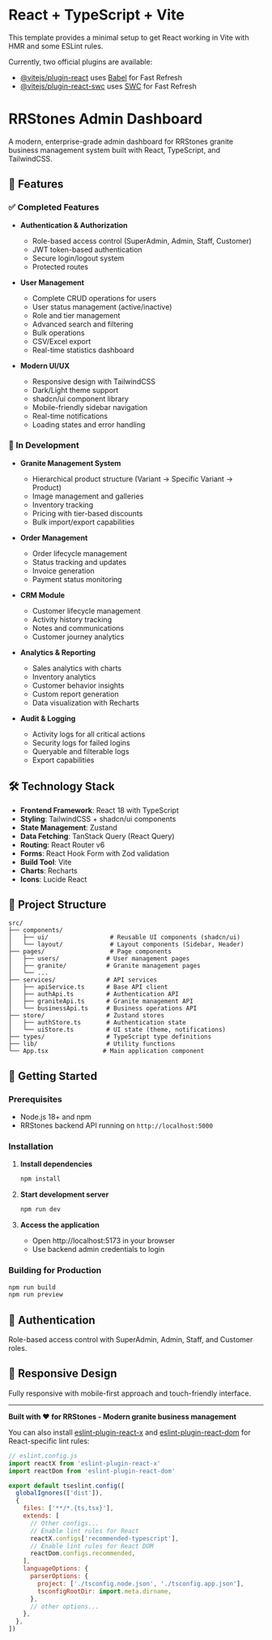 # React + TypeScript + Vite

This template provides a minimal setup to get React working in Vite with HMR and some ESLint rules.

Currently, two official plugins are available:

- [@vitejs/plugin-react](https://github.com/vitejs/vite-plugin-react/blob/main/packages/plugin-react) uses [Babel](https://babeljs.io/) for Fast Refresh
- [@vitejs/plugin-react-swc](https://github.com/vitejs/vite-plugin-react/blob/main/packages/plugin-react-swc) uses [SWC](https://swc.rs/) for Fast Refresh

# RRStones Admin Dashboard

A modern, enterprise-grade admin dashboard for RRStones granite business management system built with React, TypeScript, and TailwindCSS.

## 🚀 Features

### ✅ Completed Features

- **Authentication & Authorization**
  - Role-based access control (SuperAdmin, Admin, Staff, Customer)
  - JWT token-based authentication
  - Secure login/logout system
  - Protected routes

- **User Management**
  - Complete CRUD operations for users
  - User status management (active/inactive)
  - Role and tier management
  - Advanced search and filtering
  - Bulk operations
  - CSV/Excel export
  - Real-time statistics dashboard

- **Modern UI/UX**
  - Responsive design with TailwindCSS
  - Dark/Light theme support
  - shadcn/ui component library
  - Mobile-friendly sidebar navigation
  - Real-time notifications
  - Loading states and error handling

### 🚧 In Development

- **Granite Management System**
  - Hierarchical product structure (Variant → Specific Variant → Product)
  - Image management and galleries
  - Inventory tracking
  - Pricing with tier-based discounts
  - Bulk import/export capabilities

- **Order Management**
  - Order lifecycle management
  - Status tracking and updates
  - Invoice generation
  - Payment status monitoring

- **CRM Module**
  - Customer lifecycle management
  - Activity history tracking
  - Notes and communications
  - Customer journey analytics

- **Analytics & Reporting**
  - Sales analytics with charts
  - Inventory analytics
  - Customer behavior insights
  - Custom report generation
  - Data visualization with Recharts

- **Audit & Logging**
  - Activity logs for all critical actions
  - Security logs for failed logins
  - Queryable and filterable logs
  - Export capabilities

## 🛠️ Technology Stack

- **Frontend Framework**: React 18 with TypeScript
- **Styling**: TailwindCSS + shadcn/ui components
- **State Management**: Zustand
- **Data Fetching**: TanStack Query (React Query)
- **Routing**: React Router v6
- **Forms**: React Hook Form with Zod validation
- **Build Tool**: Vite
- **Charts**: Recharts
- **Icons**: Lucide React

## 📁 Project Structure

```
src/
├── components/
│   ├── ui/                 # Reusable UI components (shadcn/ui)
│   └── layout/             # Layout components (Sidebar, Header)
├── pages/                  # Page components
│   ├── users/             # User management pages
│   ├── granite/           # Granite management pages
│   └── ...
├── services/              # API services
│   ├── apiService.ts      # Base API client
│   ├── authApi.ts         # Authentication API
│   ├── graniteApi.ts      # Granite management API
│   └── businessApi.ts     # Business operations API
├── store/                 # Zustand stores
│   ├── authStore.ts       # Authentication state
│   └── uiStore.ts         # UI state (theme, notifications)
├── types/                 # TypeScript type definitions
├── lib/                   # Utility functions
└── App.tsx               # Main application component
```

## 🚀 Getting Started

### Prerequisites

- Node.js 18+ and npm
- RRStones backend API running on `http://localhost:5000`

### Installation

1. **Install dependencies**
   ```bash
   npm install
   ```

2. **Start development server**
   ```bash
   npm run dev
   ```

3. **Access the application**
   - Open http://localhost:5173 in your browser
   - Use backend admin credentials to login

### Building for Production

```bash
npm run build
npm run preview
```

## 🔐 Authentication

Role-based access control with SuperAdmin, Admin, Staff, and Customer roles.

## 📱 Responsive Design

Fully responsive with mobile-first approach and touch-friendly interface.

---

**Built with ❤️ for RRStones - Modern granite business management**

You can also install [eslint-plugin-react-x](https://github.com/Rel1cx/eslint-react/tree/main/packages/plugins/eslint-plugin-react-x) and [eslint-plugin-react-dom](https://github.com/Rel1cx/eslint-react/tree/main/packages/plugins/eslint-plugin-react-dom) for React-specific lint rules:

```js
// eslint.config.js
import reactX from 'eslint-plugin-react-x'
import reactDom from 'eslint-plugin-react-dom'

export default tseslint.config([
  globalIgnores(['dist']),
  {
    files: ['**/*.{ts,tsx}'],
    extends: [
      // Other configs...
      // Enable lint rules for React
      reactX.configs['recommended-typescript'],
      // Enable lint rules for React DOM
      reactDom.configs.recommended,
    ],
    languageOptions: {
      parserOptions: {
        project: ['./tsconfig.node.json', './tsconfig.app.json'],
        tsconfigRootDir: import.meta.dirname,
      },
      // other options...
    },
  },
])
```
